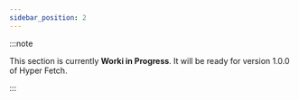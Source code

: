 ```yaml
---
sidebar_position: 2
---
```


:::note

This section is currently **Worki in Progress**. It will be ready for version 1.0.0 of Hyper Fetch.

:::
